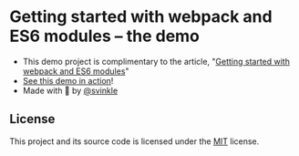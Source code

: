 # Getting started with webpack and ES6 modules – the demo

- This demo project is complimentary to the article, "[Getting started with webpack and ES6 modules](https://medium.com/@svinkle/getting-started-with-webpack-and-es6-modules-c465d053d988)"
- [See this demo in action](https://svinkle.github.io/getting-started-with-webpack-and-es6-modules-the-demo/)!
- Made with 💖 by [@svinkle](https://twitter.com/svinkle)

## License

This project and its source code is licensed under the [MIT](LICENSE.txt) license.
